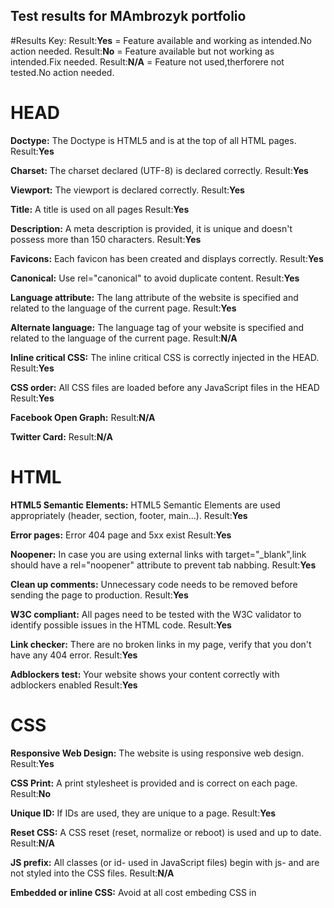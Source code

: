 ## Test results for MAmbrozyk portfolio

#Results Key:
Result:**Yes** = Feature available and working as intended.No action needed.
Result:**No** = Feature available but not working as intended.Fix needed.
Result:**N/A** = Feature not used,therforere not tested.No action needed.

# HEAD

**Doctype:** The Doctype is HTML5 and is at the top of all HTML pages.
Result:**Yes**

**Charset:** The charset declared (UTF-8) is declared correctly.
Result:**Yes**

**Viewport:** The viewport is declared correctly.
Result:**Yes**

**Title:** A title is used on all pages
Result:**Yes**

**Description:** A meta description is provided, it is unique and doesn't possess more than 150 characters.
Result:**Yes**

**Favicons:** Each favicon has been created and displays correctly.
Result:**Yes**

**Canonical:** Use rel="canonical" to avoid duplicate content.
Result:**Yes**

**Language attribute:** The lang attribute of the website is specified and related to the language of the current page.
Result:**Yes**

**Alternate language:** The language tag of your website is specified and related to the language of the current page.
Result:**N/A**

**Inline critical CSS:** The inline critical CSS is correctly injected in the HEAD.
Result:**Yes**

**CSS order:** All CSS files are loaded before any JavaScript files in the HEAD
Result:**Yes**

**Facebook Open Graph:**
Result:**N/A**

**Twitter Card:**
Result:**N/A**

# HTML

**HTML5 Semantic Elements:** HTML5 Semantic Elements are used appropriately (header, section, footer, main...).
Result:**Yes**

**Error pages:** Error 404 page and 5xx exist
Result:**Yes**

**Noopener:** In case you are using external links with target="\_blank",link should have a rel="noopener" attribute to prevent tab nabbing.
Result:**Yes**

**Clean up comments:** Unnecessary code needs to be removed before sending the page to production.
Result:**Yes**

**W3C compliant:** All pages need to be tested with the W3C validator to identify possible issues in the HTML code.
Result:**Yes**

**Link checker:** There are no broken links in my page, verify that you don't have any 404 error.
Result:**Yes**

**Adblockers test:** Your website shows your content correctly with adblockers enabled
Result:**Yes**

# CSS

**Responsive Web Design:** The website is using responsive web design.
Result:**Yes**

**CSS Print:** A print stylesheet is provided and is correct on each page.
Result:**No**

**Unique ID:** If IDs are used, they are unique to a page.
Result:**Yes**

**Reset CSS:** A CSS reset (reset, normalize or reboot) is used and up to date.
Result:**N/A**

**JS prefix:** All classes (or id- used in JavaScript files) begin with js- and are not styled into the CSS files.
Result:**N/A**

**Embedded or inline CSS:** Avoid at all cost embeding CSS in <style> tags or using inline CSS
Result:**Yes**

**Vendor prefixes:** CSS vendor prefixes are used and are generated accordingly with your browser support compatibility.
Result:**N/A**

**Stylelint:** All CSS or SCSS files are without any errors.
Result:**Yes**

**Responsive web design:** All pages were tested with the correct breakpoints.
Result:**Yes**

**CSS Validator:** The CSS was tested and pertinent errors were corrected.
Result:**Yes**

**Desktop Browsers:** All pages were tested on all current desktop browsers (Safari, Firefox, Chrome, Internet Explorer, EDGE...)
Result:**Yes**

**Mobile Browsers:** All pages were tested on all current mobile browsers (Native browser, Chrome, Safari...)
Result:**Yes**

**OS:** All pages were tested on all current OS (Windows, Android, iOS, Mac...)
Result:**Yes**

**Reading direction:** All pages need to be tested for LTR and RTL languages if they need to be supported.
Result:**N/A**
